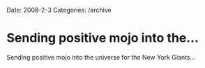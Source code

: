 Date: 2008-2-3
Categories: /archive

# Sending positive mojo into the...

Sending positive mojo into the universe for the New York Giants...
